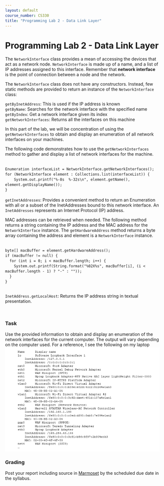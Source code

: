 ```yaml
---
layout: default
course_number: CS330
title: "Programming Lab 2 - Data Link Layer"
---
```


# Programming Lab 2 - Data Link Layer 

The <code>NetworkInterface</code> class provides a mean of accessing the devices that act as a network node. 
<code>NetworkInterface</code> is made up of a name, and a list of IP addresses assigned to this interface. 
Remember that **network interface** is the point of connection between a node and the network.

The <code>NetworkInterface</code> class does not have any constructors. Instead, few static methods are provided to 
return an instance of the <code>NetworkInterface</code> class: 

<code>getByInetAddress</code>: This is used if the IP address is known
<br>
<code>getByName</code>: Searches for the network interface with the specified name
<br>
<code>getByIndex</code>: Get a network interface given its index 
<br>
<code>getNetworkInterfaces</code>: Returns all the interfaces on this machine

In this part of the lab, we will be concentration of using the <code>getNetworkInterfaces</code> to obtain and display
an enumeration of all network interfaces on your machines.

The following code demonstrates how to use the <code>getNetworkInterfaces</code> method to gather and display a list of network 
interfaces for the machine. 

<code>
Enumeration<NetworkInterface> interfaceList = NetworkInterface.getNetworkInterfaces();
for (NetworkInterface element : Collections.list(interfaceList)) {
    System.out.printf("%-8s  %-32s\n", element.getName(), element.getDisplayName());
}
</code>
    
<br>
<code>getInetAddresses</code>: Provides a convenient method to return an Enumeration with all or a subset of the InetAddresses bound to this network interface.
An <code>InetAddresses</code> represents an Internet Protocol (IP) address. 
 
MAC addresses can be retrieved when needed. The following method returns a string containing the IP address and the MAC address for the <code>NetworkInterface</code> instance. 
The <code>getHardwareAddress</code> method returns a byte array containing the address and element is a <code>NetworkInterface</code> instance. 

<code>
byte[] macBuffer = element.getHardwareAddress(); 
if (macBuffer != null) { 
  for (int i = 0; i < macBuffer.length; i++) { 
    System.out.printf(String.format("%02X%s", macBuffer[i], (i < macBuffer.length - 1) ? "-" : ""));   
  } 
} 
</code>

<br>

<code>InetAddress.getLocalHost</code>: Returns the IP address string in textual presentation. 

<br>

### Task 
Use the provided information to obtain and display an enumeration of the network interfaces for the current computer. The output will vary depending on the computer used. For a reference, I see the following on my laptop![link layer!](link_layer.png)

### Grading
Post your report including source in [Marmoset](https://cs.ycp.edu/marmoset) by the scheduled due date in the syllabus.
 

